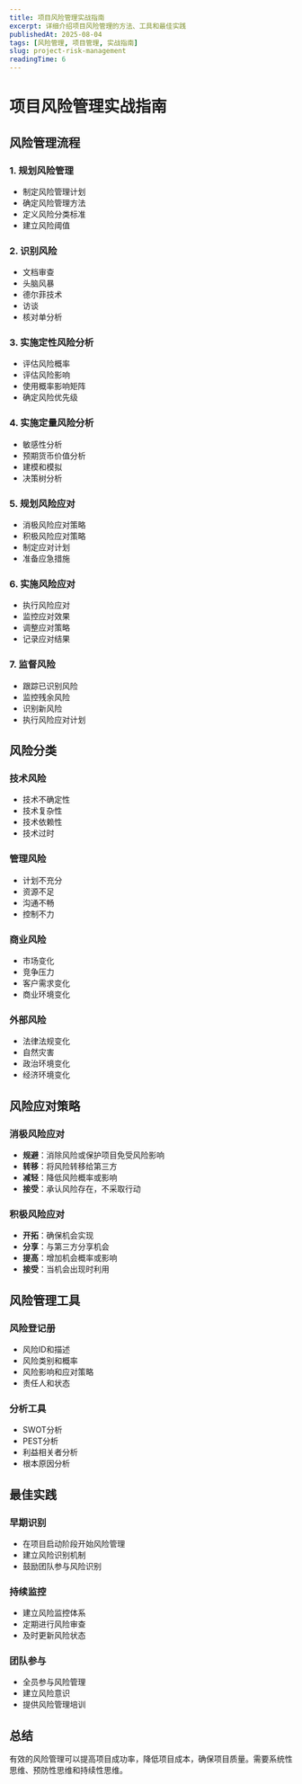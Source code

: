 ```yaml
---
title: 项目风险管理实战指南
excerpt: 详细介绍项目风险管理的方法、工具和最佳实践
publishedAt: 2025-08-04
tags: [风险管理, 项目管理, 实战指南]
slug: project-risk-management
readingTime: 6
---
```


# 项目风险管理实战指南

## 风险管理流程

### 1. 规划风险管理
- 制定风险管理计划
- 确定风险管理方法
- 定义风险分类标准
- 建立风险阈值

### 2. 识别风险
- 文档审查
- 头脑风暴
- 德尔菲技术
- 访谈
- 核对单分析

### 3. 实施定性风险分析
- 评估风险概率
- 评估风险影响
- 使用概率影响矩阵
- 确定风险优先级

### 4. 实施定量风险分析
- 敏感性分析
- 预期货币价值分析
- 建模和模拟
- 决策树分析

### 5. 规划风险应对
- 消极风险应对策略
- 积极风险应对策略
- 制定应对计划
- 准备应急措施

### 6. 实施风险应对
- 执行风险应对
- 监控应对效果
- 调整应对策略
- 记录应对结果

### 7. 监督风险
- 跟踪已识别风险
- 监控残余风险
- 识别新风险
- 执行风险应对计划

## 风险分类

### 技术风险
- 技术不确定性
- 技术复杂性
- 技术依赖性
- 技术过时

### 管理风险
- 计划不充分
- 资源不足
- 沟通不畅
- 控制不力

### 商业风险
- 市场变化
- 竞争压力
- 客户需求变化
- 商业环境变化

### 外部风险
- 法律法规变化
- 自然灾害
- 政治环境变化
- 经济环境变化

## 风险应对策略

### 消极风险应对
- **规避**：消除风险或保护项目免受风险影响
- **转移**：将风险转移给第三方
- **减轻**：降低风险概率或影响
- **接受**：承认风险存在，不采取行动

### 积极风险应对
- **开拓**：确保机会实现
- **分享**：与第三方分享机会
- **提高**：增加机会概率或影响
- **接受**：当机会出现时利用

## 风险管理工具

### 风险登记册
- 风险ID和描述
- 风险类别和概率
- 风险影响和应对策略
- 责任人和状态

### 分析工具
- SWOT分析
- PEST分析
- 利益相关者分析
- 根本原因分析

## 最佳实践

### 早期识别
- 在项目启动阶段开始风险管理
- 建立风险识别机制
- 鼓励团队参与风险识别

### 持续监控
- 建立风险监控体系
- 定期进行风险审查
- 及时更新风险状态

### 团队参与
- 全员参与风险管理
- 建立风险意识
- 提供风险管理培训

## 总结

有效的风险管理可以提高项目成功率，降低项目成本，确保项目质量。需要系统性思维、预防性思维和持续性思维。